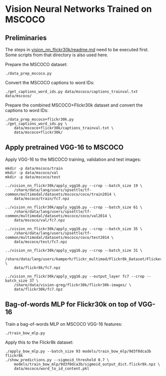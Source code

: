 Vision Neural Networks Trained on MSCOCO
========================================


Preliminaries
-------------
The steps in [vision_nn_flickr30k/readme.md](../vision_nn_flickr30k/readme.md)
need to be executed first. Some scripts from that directory is also used here.

Prepare the MSCOCO dataset:

    ./data_prep_mscoco.py

Convert the MSCOCO captions to word IDs:

    ./get_captions_word_ids.py data/mscoco/captions_trainval.txt data/mscoco/

Prepare the combined MSCOCO+Flickr30k dataset and convert the captions to word
IDs:

    ./data_prep_mscoco+flickr30k.py
    ./get_captions_word_ids.py \
        data/mscoco+flickr30k/captions_trainval.txt \
        data/mscoco+flickr30k/


Apply pretrained VGG-16 to MSCOCO
---------------------------------
Apply VGG-16 to the MSCOCO training, validation and test images:

    mkdir -p data/mscoco/train
    mkdir -p data/mscoco/val
    mkdir -p data/mscoco/test
    
    ../vision_nn_flickr30k/apply_vgg16.py --crop --batch_size 19 \
        /share/data/lang/users/spsettle/tf-common/multimodal/datasets/mscoco/coco/train2014 \
        data/mscoco/train/fc7.npz

    ../vision_nn_flickr30k/apply_vgg16.py --crop --batch_size 61 \
        /share/data/lang/users/spsettle/tf-common/multimodal/datasets/mscoco/coco/val2014 \
        data/mscoco/val/fc7.npz

    ../vision_nn_flickr30k/apply_vgg16.py --crop --batch_size 35 \
        /share/data/lang/users/spsettle/tf-common/multimodal/datasets/mscoco/coco/test2014 \
        data/mscoco/test/fc7.npz

    ../vision_nn_flickr30k/apply_vgg16.py --crop --batch_size 31 \
        /share/data/lang/users/kamperh/flickr_multimod/Flickr8k_Dataset/Flicker8k_Dataset/ \
        data/flickr8k/fc7.npz

    ../vision_nn_flickr30k/apply_vgg16.py --output_layer fc7 --crop --batch_size 37 \
        /share/data/vision-greg/flickr30k/flickr30k-images/ \
        data/flickr30k/fc7.npz


Bag-of-words MLP for Flickr30k on top of VGG-16
-----------------------------------------------
Train a bag-of-words MLP on MSCOCO VGG-16 features:

    ./train_bow_mlp.py

Apply this to the Flickr8k dataset:

    ./apply_bow_mlp.py --batch_size 93 models/train_bow_mlp/9d3f0dca3b flickr8k
    ./show_predictions.py --sigmoid_threshold 0.7 \
        models/train_bow_mlp/9d3f0dca3b/sigmoid_output_dict.flickr8k.npz \
        data/mscoco/word_to_id_content.pkl

